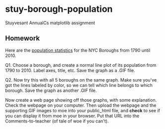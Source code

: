 # stuy-borough-population

Stuyvesant AnnualCs matplotlib assignment

## Homework

Here are the [population statistics](/resources/nyc-population.csv) for the NYC Boroughs from 1790 until 2010.

Q1. Choose a borough, and create a normal line plot of its population from 1790 to 2010.  Label axes, title, etc.  Save the graph as a .GIF file.

Q2. Now try this with all 5 boroughs on the same graph.  Make sure you've got the lines labeled by color, so we can tell which line belongs to which borough.  Save the graph as another .GIF file.

Now create a web page showing off those graphs, with some explanation.  Check the webpage on your computer.  Then upload the webpage and the supporting GIF images to moe into your public_html file, and **check** to see if you can display it from moe in your browser.  Put that URL into the Comments-to-teacher (of tale of woe if you can't).
